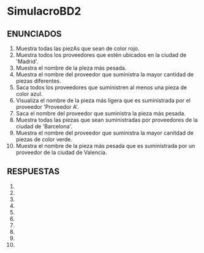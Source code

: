 # SimulacroBD2
## ENUNCIADOS
1. Muestra todas las piezAs que sean de color rojo.
2. Muestra todos los proveedores que estén ubicados en la ciudad de 'Madrid'.
3. Muestra el nombre de la pIeza más pesada.
4. Muestra el nombre del proveedor que suministra la mayor cantidad de piezas diferentes.
5. Saca todos los proveedores que suministren al menos una pieza de color azul.
6. Visualiza el nombre de la pieza más ligera que es suministrada por el proveedor 'Proveedor A'.
7. Saca el nombre del proveedor que suministra la pieza más pesada.
8. Muestra todas las piezas que sean suministradas por proveedores de la ciudad de 'Barcelona'.
9. Muestra el nombre del proveedor que suministra la mayor canitdad de piezas de color verde.
10. Muestra el nombre de la pieza más pesada que es suministrada por un proveedor de la ciudad de Valencia.

## RESPUESTAS
1.
2.
3.
4.
5.
6.
7.
8.
9.
10.

